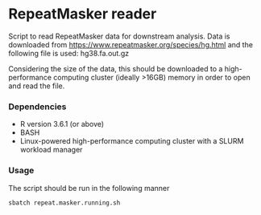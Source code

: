 # RepeatMasker reader
Script to read RepeatMasker data for downstream analysis. Data is downloaded from https://www.repeatmasker.org/species/hg.html and the following file is used: hg38.fa.out.gz

Considering the size of the data, this should be downloaded to a high-performance computing cluster (ideally >16GB) memory in order to open and read the file.

### Dependencies
* R version 3.6.1 (or above)
* BASH
* Linux-powered high-performance computing cluster with a SLURM workload manager

### Usage
The script should be run in the following manner
```
sbatch repeat.masker.running.sh
```
